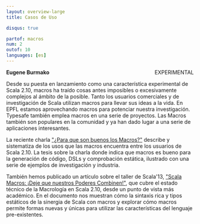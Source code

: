 ```yaml
---
layout: overview-large
title: Casos de Uso

disqus: true

partof: macros
num: 2
outof: 10
languages: [es]
---
```


<span class="label warning" style="float: right;">EXPERIMENTAL</span>

**Eugene Burmako**

Desde su puesta en lanzamiento como una característica experimental de Scala 2.10, macros ha traído cosas antes imposibles o excesivamente complejos
al ámbito de la posible. Tanto los usuarios comerciales y de investigación de Scala utilizan macros para llevar sus ideas a la vida.
En EPFL estamos aprovechando macros para potenciar nuestra investigación. Typesafe también emplea macros en una serie de proyectos.
Las Macros también son populares en la comunidad y ya han dado lugar a una serie de aplicaciones interesantes.

La reciente charla ["¿Para que son buenos los Macros?"](http://scalamacros.org/paperstalks/2013-07-17-WhatAreMacrosGoodFor.pdf)
describe y sistematiza de los usos que las macros encuentra entre los usuarios de Scala 2.10. La tesis sobre la charla donde indica que macros es bueno para la generación de código, DSLs y comprobación estática, ilustrado con una serie de ejemplos de investigación y industria.

También hemos publicado un artículo sobre el taller de Scala'13,
["Scala Macros: ¡Deje que nuestros Poderes Combinen!"](http://scalamacros.org/paperstalks/2013-04-22-LetOurPowersCombine.pdf),
que cubre el estado técnico de la Macrología en Scala 2.10, desde un punto de vista más académico.
En el documento nos muestran cómo la sintaxis rica y tipos estáticos de la sinergia de Scala con macros y explorar cómo macros permite formas nuevas y únicas para utilizar las características del lenguaje pre-existentes.